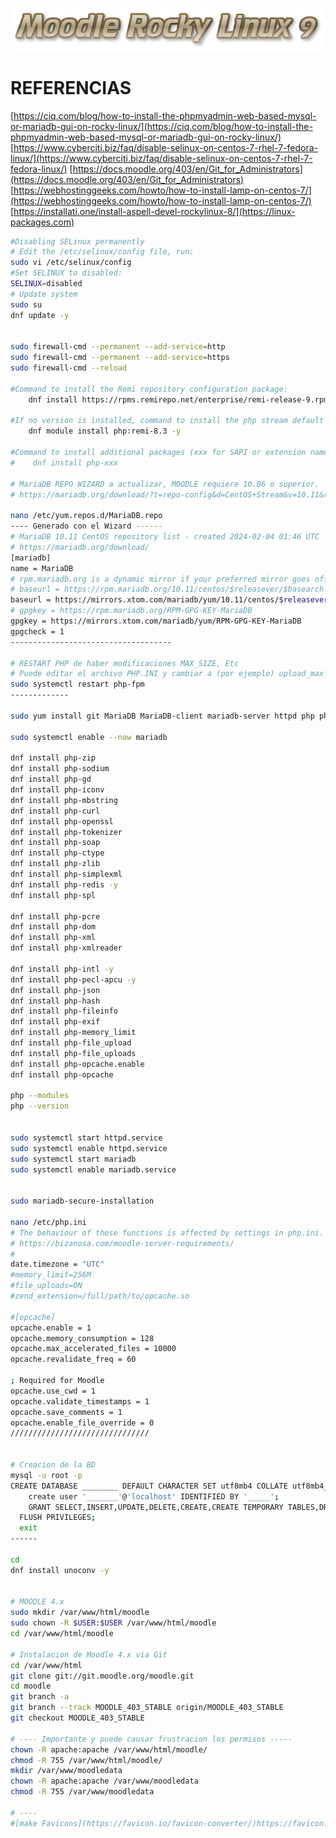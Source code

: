 ![moodlerl9.png](https://github.com/PFLC/moodle/blob/main/images/moodlerl9.png)

# REFERENCIAS
[https://ciq.com/blog/how-to-install-the-phpmyadmin-web-based-mysql-or-mariadb-gui-on-rocky-linux/](https://ciq.com/blog/how-to-install-the-phpmyadmin-web-based-mysql-or-mariadb-gui-on-rocky-linux/)
[https://www.cyberciti.biz/faq/disable-selinux-on-centos-7-rhel-7-fedora-linux/](https://www.cyberciti.biz/faq/disable-selinux-on-centos-7-rhel-7-fedora-linux/)
[https://docs.moodle.org/403/en/Git_for_Administrators](https://docs.moodle.org/403/en/Git_for_Administrators)
[https://webhostinggeeks.com/howto/how-to-install-lamp-on-centos-7/](https://webhostinggeeks.com/howto/how-to-install-lamp-on-centos-7/)
[https://installati.one/install-aspell-devel-rockylinux-8/](https://linux-packages.com)



```bash
#Disabling SELinux permanently
# Edit the /etc/selinux/config file, run:
sudo vi /etc/selinux/config
#Set SELINUX to disabled:
SELINUX=disabled
# Update system
sudo su
dnf update -y


sudo firewall-cmd --permanent --add-service=http
sudo firewall-cmd --permanent --add-service=https
sudo firewall-cmd --reload

#Command to install the Remi repository configuration package:
    dnf install https://rpms.remirepo.net/enterprise/remi-release-9.rpm -y

#If no version is installed, command to install the php stream default profile:
    dnf module install php:remi-8.3 -y

#Command to install additional packages (xxx for SAPI or extension name):
#    dnf install php-xxx

# MariaDB REPO WIZARD a actualizar, MOODLE requiere 10.06 o superior.
# https://mariadb.org/download/?t=repo-config&d=CentOS+Stream&v=10.11&r_m=xtom_fre

nano /etc/yum.repos.d/MariaDB.repo
---- Generado con el Wizard ------
# MariaDB 10.11 CentOS repository list - created 2024-02-04 01:46 UTC
# https://mariadb.org/download/
[mariadb]
name = MariaDB
# rpm.mariadb.org is a dynamic mirror if your preferred mirror goes offline. See https://mariadb.org/mirrorbits/ for details.
# baseurl = https://rpm.mariadb.org/10.11/centos/$releasever/$basearch
baseurl = https://mirrors.xtom.com/mariadb/yum/10.11/centos/$releasever/$basearch
# gpgkey = https://rpm.mariadb.org/RPM-GPG-KEY-MariaDB
gpgkey = https://mirrors.xtom.com/mariadb/yum/RPM-GPG-KEY-MariaDB
gpgcheck = 1
------------------------------------

# RESTART PHP de haber modificaciones MAX_SIZE, Etc
# Puede editar el archivo PHP.INI y cambiar a (por ejemplo) upload_max_filesize = 1000M , post_max_size = 1000M y max_execution_time = 600 .
sudo systemctl restart php-fpm
-------------

sudo yum install git MariaDB MariaDB-client mariadb-server httpd php php-mysql php-gd php-ldap php-odbc php-pear php-xml php-xmlrpc php-mbstring php-snmp php-soap -y

sudo systemctl enable --now mariadb

dnf install php-zip
dnf install php-sodium
dnf install php-gd
dnf install php-iconv
dnf install php-mbstring
dnf install php-curl
dnf install php-openssl
dnf install php-tokenizer
dnf install php-soap
dnf install php-ctype
dnf install php-zlib
dnf install php-simplexml
dnf install php-redis -y
dnf install php-spl

dnf install php-pcre
dnf install php-dom
dnf install php-xml
dnf install php-xmlreader

dnf install php-intl -y
dnf install php-pecl-apcu -y
dnf install php-json
dnf install php-hash
dnf install php-fileinfo
dnf install php-exif
dnf install php-memory_limit
dnf install php-file_upload
dnf install php-file_uploads
dnf install php-opcache.enable
dnf install php-opcache

php --modules
php --version


sudo systemctl start httpd.service
sudo systemctl enable httpd.service
sudo systemctl start mariadb
sudo systemctl enable mariadb.service


sudo mariadb-secure-installation 

nano /etc/php.ini
# The behaviour of these functions is affected by settings in php.ini.
# https://bizanosa.com/moodle-server-requirements/
#
date.timezone = "UTC"  
#memory_limit=256M
#file_uploads=ON
#zend_extension=/full/path/to/opcache.so

#[opcache]
opcache.enable = 1
opcache.memory_consumption = 128
opcache.max_accelerated_files = 10000
opcache.revalidate_freq = 60

; Required for Moodle
opcache.use_cwd = 1
opcache.validate_timestamps = 1
opcache.save_comments = 1
opcache.enable_file_override = 0
///////////////////////////////


# Creacion de la BD
mysql -u root -p
CREATE DATABASE ________ DEFAULT CHARACTER SET utf8mb4 COLLATE utf8mb4_unicode_ci;
    create user '_______'@'localhost' IDENTIFIED BY '_____';
    GRANT SELECT,INSERT,UPDATE,DELETE,CREATE,CREATE TEMPORARY TABLES,DROP,INDEX,ALTER ON ________.* TO '______'@'localhost';
  FLUSH PRIVILEGES;
  exit
------

cd
dnf install unoconv -y


# MOODLE 4.x
sudo mkdir /var/www/html/moodle
sudo chown -R $USER:$USER /var/www/html/moodle
cd /var/www/html/moodle

# Instalacion de Moodle 4.x via Git
cd /var/www/html
git clone git://git.moodle.org/moodle.git
cd moodle
git branch -a
git branch --track MOODLE_403_STABLE origin/MOODLE_403_STABLE 
git checkout MOODLE_403_STABLE         

# ---- Importante y puede causar frustracion los permisos -----
chown -R apache:apache /var/www/html/moodle/
chmod -R 755 /var/www/html/moodle/
mkdir /var/www/moodledata
chown -R apache:apache /var/www/moodledata
chmod -R 755 /var/www/moodledata

# ----
#[make Favicons](https://favicon.io/favicon-converter/)https://favicon.io/favicon-converter/


```
